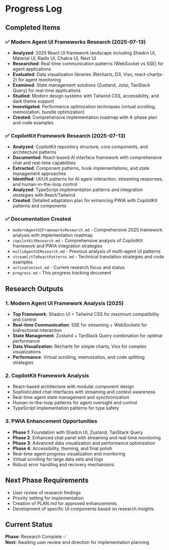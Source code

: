 # Progress Log

## Completed Items

### ✅ Modern Agent UI Frameworks Research (2025-07-13)
- **Analyzed**: 2025 React UI framework landscape including Shadcn UI, Material UI, Radix UI, Chakra UI, Next UI
- **Researched**: Real-time communication patterns (WebSocket vs SSE) for agent applications
- **Evaluated**: Data visualization libraries (Recharts, D3, Visx, react-chartjs-2) for agent monitoring
- **Examined**: State management solutions (Zustand, Jotai, TanStack Query) for real-time applications
- **Studied**: Modern design systems with Tailwind CSS, accessibility, and dark theme support
- **Investigated**: Performance optimization techniques (virtual scrolling, memoization, bundle optimization)
- **Created**: Comprehensive implementation roadmap with 4-phase plan and code examples

### ✅ CopilotKit Framework Research (2025-07-13)
- **Analyzed**: CopilotKit repository structure, core components, and architecture patterns
- **Documented**: React-based AI interface framework with comprehensive chat and real-time capabilities
- **Extracted**: Component patterns, hook implementations, and state management approaches
- **Identified**: UI/UX patterns for AI agent interaction, streaming responses, and human-in-the-loop control
- **Analyzed**: TypeScript implementation patterns and integration strategies with React/Tailwind
- **Created**: Detailed adaptation plan for enhancing PWIA with CopilotKit patterns and components

### ✅ Documentation Created
- `modernAgentUIFrameworksResearch.md` - Comprehensive 2025 framework analysis with implementation roadmap
- `copilotKitResearch.md` - Comprehensive analysis of CopilotKit framework and PWIA integration strategies
- `multiAgentUIResearch.md` - Previous analysis of multi-agent UI patterns
- `streamlitToReactPatterns.md` - Technical translation strategies and code examples
- `activeContext.md` - Current research focus and status
- `progress.md` - This progress tracking document

## Research Outputs

### 1. Modern Agent UI Framework Analysis (2025)
- **Top Framework**: Shadcn UI + Tailwind CSS for maximum compatibility and control
- **Real-time Communication**: SSE for streaming + WebSockets for bidirectional interaction
- **State Management**: Zustand + TanStack Query combination for optimal performance
- **Data Visualization**: Recharts for simple charts, Visx for complex visualizations
- **Performance**: Virtual scrolling, memoization, and code splitting strategies

### 2. CopilotKit Framework Analysis
- React-based architecture with modular component design
- Sophisticated chat interfaces with streaming and context awareness
- Real-time agent state management and synchronization
- Human-in-the-loop patterns for agent oversight and control
- TypeScript implementation patterns for type safety

### 3. PWIA Enhancement Opportunities
- **Phase 1**: Foundation with Shadcn UI, Zustand, TanStack Query
- **Phase 2**: Enhanced chat panel with streaming and real-time monitoring
- **Phase 3**: Advanced data visualization and performance optimization
- **Phase 4**: Accessibility, theming, and final polish
- Real-time agent progress visualization and monitoring
- Virtual scrolling for large data sets and logs
- Robust error handling and recovery mechanisms

## Next Phase Requirements
- User review of research findings
- Priority setting for implementation
- Creation of PLAN.md for approved enhancements
- Development of specific UI components based on research insights

## Current Status
**Phase**: Research Complete ✅  
**Next**: Awaiting user review and direction for implementation planning